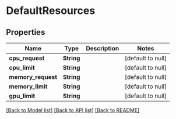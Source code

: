 # DefaultResources
## Properties

| Name | Type | Description | Notes |
|------------ | ------------- | ------------- | -------------|
| **cpu\_request** | **String** |  | [default to null] |
| **cpu\_limit** | **String** |  | [default to null] |
| **memory\_request** | **String** |  | [default to null] |
| **memory\_limit** | **String** |  | [default to null] |
| **gpu\_limit** | **String** |  | [default to null] |

[[Back to Model list]](../README.md#documentation-for-models) [[Back to API list]](../README.md#documentation-for-api-endpoints) [[Back to README]](../README.md)

